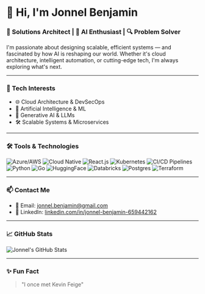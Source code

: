 
# 👋 Hi, I'm Jonnel Benjamin

### 💼 Solutions Architect | 🤖 AI Enthusiast | 🔍 Problem Solver

I'm passionate about designing scalable, efficient systems — and fascinated by how AI is reshaping our world. Whether it's cloud architecture, intelligent automation, or cutting-edge tech, I'm always exploring what's next.

---

### 🚀 Tech Interests
- 🌐 Cloud Architecture & DevSecOps
- 🤖 Artificial Intelligence & ML
- 🧠 Generative AI & LLMs
- 🛠️ Scalable Systems & Microservices

---

### 🛠️ Tools & Technologies
![Azure/AWS](https://img.shields.io/badge/Azure/AWS-0078D4?style=flat&logo=amazonaws&logoColor=white)
![Cloud Native](https://img.shields.io/badge/Cloud_Native-3776AB?style=flat&logo=cloudsmith&logoColor=white)
![React.js](https://img.shields.io/badge/React.js-61DAFB?style=flat&logo=react&logoColor=white)
![Kubernetes](https://img.shields.io/badge/Kubernetes-326CE5?style=flat&logo=kubernetes&logoColor=white)
![CI/CD Pipelines](https://img.shields.io/badge/CI/CD_Pipelines-181717?style=flat&logo=gitlab&logoColor=white)
<br/>
![Python](https://img.shields.io/badge/Python-3776AB?style=flat&logo=python&logoColor=white)
![Go](https://img.shields.io/badge/Go-00ADD8?style=flat&logo=go&logoColor=white)
![HuggingFace](https://img.shields.io/badge/HuggingFace-FF4F00?style=flat&logo=HuggingFace&logoColor=white)
![Databricks](https://img.shields.io/badge/Databricks-FF6A00?style=flat&logo=databricks&logoColor=white)
![Postgres](https://img.shields.io/badge/Postgres-336791?style=flat&logo=postgresql&logoColor=white)
![Terraform](https://img.shields.io/badge/Terraform-7B42BC?style=flat&logo=terraform&logoColor=white)


---

### 📫 Contact Me

- 📧 Email: [jonnel.benjamin@gmail.com](mailto:jonnel.benjamin@gmail.com)
- 💼 LinkedIn: [linkedin.com/in/jonnel-benjamin-659442162](https://www.linkedin.com/in/jonnel-benjamin-659442162)

---

### 📈 GitHub Stats

![Jonnel's GitHub Stats](https://github-readme-stats.vercel.app/api?username=jonnelbenjamin&show_icons=true&theme=default)

---

### ✨ Fun Fact
> "I once met Kevin Feige"

